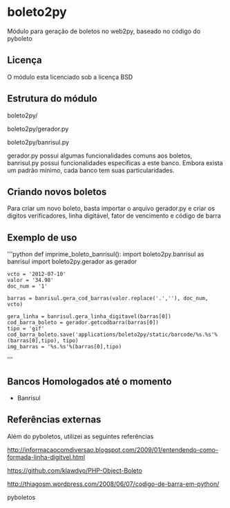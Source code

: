 boleto2py
=============

Módulo para geração de boletos no web2py, baseado no código do pyboleto

Licença
-------
O módulo esta licenciado sob a licença BSD


Estrutura do módulo
-------------------

boleto2py/

boleto2py/gerador.py

boleto2py/banrisul.py

gerador.py possui algumas funcionalidades comuns aos boletos, banrisul.py possui funcionalidades específicas
a este banco. Embora exista um padrão mínimo, cada banco tem suas particularidades.

Criando novos boletos
---------------------
Para criar um novo boleto, basta importar o arquivo gerador.py e criar os digitos verificadores, linha digitável, fator de vencimento e código de barra


Exemplo de uso
---------

'''python
def imprime_boleto_banrisul():
    import boleto2py.banrisul as banrisul
    import boleto2py.gerador as gerador

    vcto = '2012-07-10'
    valor = '34.98'
    doc_num = '1'
    
    barras = banrisul.gera_cod_barras(valor.replace('.',''), doc_num, vcto)

    gera_linha = banrisul.gera_linha_digitavel(barras[0])
    cod_barra_boleto = gerador.getcodbarra(barras[0])
    tipo = 'gif'
    cod_barra_boleto.save('applications/boleto2py/static/barcode/%s.%s'%(barras[0],tipo), tipo)
    img_barras = '%s.%s'%(barras[0],tipo)
'''

Bancos Homologados até o momento
--------------------------------
- Banrisul

Referências externas
--------------------

Além do pyboletos, utilizei as seguintes referências

http://informacaocomdiversao.blogspot.com/2009/01/entendendo-como-formada-linha-digitvel.html

https://github.com/klawdyo/PHP-Object-Boleto

http://thiagosm.wordpress.com/2008/06/07/codigo-de-barra-em-python/

pyboletos

